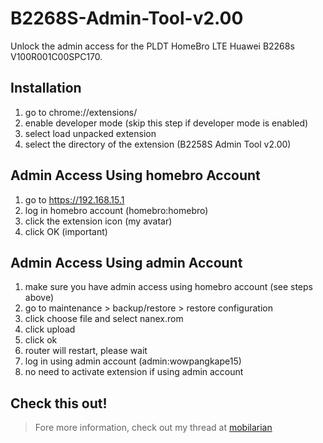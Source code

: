 # B2268S-Admin-Tool-v2.00
Unlock the admin access for the PLDT HomeBro LTE Huawei B2268s V100R001C00SPC170.


## Installation
1. go to chrome://extensions/
2. enable developer mode (skip this step if developer mode is enabled)
3. select load unpacked extension
4. select the directory of the extension (B2258S Admin Tool v2.00)


## Admin Access Using homebro Account
1. go to https://192.168.15.1
2. log in homebro account (homebro:homebro)
3. click the extension icon (my avatar)
4. click OK (important)


## Admin Access Using admin Account
1. make sure you have admin access using homebro account (see steps above)
2. go to maintenance > backup/restore > restore configuration
3. click choose file and select nanex.rom
4. click upload
5. click ok
6. router will restart, please wait
7. log in using admin account (admin:wowpangkape15)
8. no need to activate extension if using admin account


## Check this out!
>Fore more information, check out my thread at [mobilarian](http://www.mobilarian.com/showthread.php?t=1360167)

